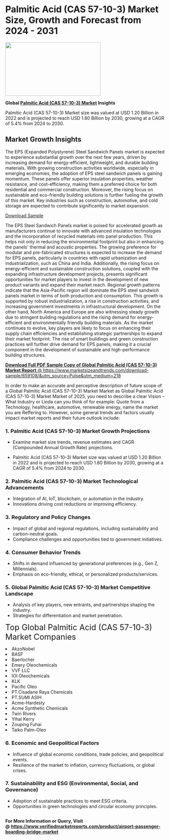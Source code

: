 <H1>Palmitic Acid (CAS 57-10-3) Market Size, Growth and Forecast from 2024 - 2031</H1><img class="aligncenter size-medium wp-image-584254" src="https://thirdeyenews.in/wp-content/uploads/2024/09/Global-Market-Research-300x168.jpeg" alt="" width="300" height="168" /><p><strong>Global&nbsp;<a href="https://www.marketsizeandtrends.com/download-sample/659108/&amp;utm_source=Pulse&amp;utm_medium=218">Palmitic Acid (CAS 57-10-3) Market</a> Insights</strong></p><p>Palmitic Acid (CAS 57-10-3) Market size was valued at USD 1.20 Billion in 2022 and is projected to reach USD 1.80 Billion by 2030, growing at a CAGR of 5.4% from 2024 to 2030.</p><p><h2>Market Growth Insights</h2> <p>The EPS (Expanded Polystyrene) Steel Sandwich Panels market is expected to experience substantial growth over the next few years, driven by increasing demand for energy-efficient, lightweight, and durable building materials. With growing construction activities worldwide, especially in emerging economies, the adoption of EPS steel sandwich panels is gaining momentum. These panels offer superior insulation properties, weather resistance, and cost-efficiency, making them a preferred choice for both residential and commercial construction. Moreover, the rising focus on sustainable and eco-friendly building solutions is further fueling the growth of this market. Key industries such as construction, automotive, and cold storage are expected to contribute significantly to market expansion.</p> <p><a href="#download-sample">Download Sample</a></p> <p>The EPS Steel Sandwich Panels market is poised for accelerated growth as manufacturers continue to innovate with advanced insulation technologies and the incorporation of recycled materials into panel production. This helps not only in reducing the environmental footprint but also in enhancing the panels' thermal and acoustic properties. The growing preference for modular and pre-fabricated structures is expected to increase the demand for EPS panels, particularly in countries with rapid urbanization and industrialization, such as China and India. Additionally, the rising focus on energy-efficient and sustainable construction solutions, coupled with the expanding infrastructure development projects, presents significant opportunities for market players to invest in the development of new product variants and expand their market reach. Regional growth patterns indicate that the Asia-Pacific region will dominate the EPS steel sandwich panels market in terms of both production and consumption. This growth is supported by robust industrialization, a rise in construction activities, and increasing government investments in infrastructural development. On the other hand, North America and Europe are also witnessing steady growth due to stringent building regulations and the rising demand for energy-efficient and environmentally friendly building materials. As the market continues to evolve, key players are likely to focus on enhancing their supply chain efficiencies and establishing strategic partnerships to expand their market footprint. The rise of smart buildings and green construction practices will further drive demand for EPS panels, making it a crucial component in the development of sustainable and high-performance building structures. <p><a href="#get-more"></p><p><span class=""><strong>Download Full PDF Sample Copy of Global Palmitic Acid (CAS 57-10-3) Market Report</strong> @ <a href="https://www.marketsizeandtrends.com/download-sample/659108/&amp;utm_source=Pulse&amp;utm_medium=218" target="_blank">https://www.marketsizeandtrends.com/download-sample/659108/&amp;utm_source=Pulse&amp;utm_medium=218</a></span></p><p>In order to make an accurate and perceptive description of future scope of a Global&nbsp;Palmitic Acid (CAS 57-10-3) Market Market as Global&nbsp;Palmitic Acid (CAS 57-10-3) Market Market of 2025, you need to describe a clear Vision &ndash; What Industry or Linda can you think of for example: Quote from a Technology, healthcare, automotive, renewable energy, name the market you are Reffering to. However, some general trends and factors usually impact market reports and their future outlook include:</p><h3>1.&nbsp;<strong>Palmitic Acid (CAS 57-10-3) Market Growth Projections</strong></h3><ul><li>Examine market size trends, revenue estimates and CAGR (Compounded Annual Growth Rate) projections.</li><li><p>Palmitic Acid (CAS 57-10-3) Market size was valued at USD 1.20 Billion in 2022 and is projected to reach USD 1.80 Billion by 2030, growing at a CAGR of 5.4% from 2024 to 2030.</p></li></ul><h3>2.&nbsp;<strong>Palmitic Acid (CAS 57-10-3) Market Technological Advancements</strong></h3><ul><li>Integration of AI, IoT, blockchain, or automation in the industry.</li><li>Innovations driving cost reductions or improving efficiency.</li></ul><h3>3.&nbsp;<strong>Regulatory and Policy Changes</strong></h3><ul><li>Impact of global and regional regulations, including sustainability and carbon-neutral goals.</li><li>Compliance challenges and opportunities tied to government initiatives.</li></ul><h3>4.&nbsp;<strong>Consumer Behavior Trends</strong></h3><ul><li>Shifts in demand influenced by generational preferences (e.g., Gen Z, Millennials).</li><li>Emphasis on eco-friendly, ethical, or personalized products/services.</li></ul><h3>5.&nbsp;<strong>Global Palmitic Acid (CAS 57-10-3) Market Competitive Landscape</strong></h3><ul><li>Analysis of key players, new entrants, and partnerships shaping the industry.</li><li>Strategies for differentiation and market penetration.</li></ul><p data-pm-slice="1 1 []"><span style="color: inherit; font-family: inherit; font-size: 25px;">Top Global Palmitic Acid (CAS 57-10-3) Market Companies</span></p><div class="" data-test-id=""><p><li>AkzoNobel</li><li> BASF</li><li> Baerlocher</li><li> Emery Oleochemicals</li><li> VVF LLC</li><li> IOI Oleochemicals</li><li> KLK</li><li> Pacific Oleo</li><li> PT.Cisadane Raya Chemicals</li><li> PT.SUMI ASIH</li><li> Acme-Hardesty</li><li> Acme Synthetic Chemicals</li><li> Twin Rivers</li><li> Yihai Kerry</li><li> Zouping Fuhai</li><li> Taiko Palm-Oleo</li></p></div><h3>6.&nbsp;<strong>Economic and Geopolitical Factors</strong></h3><ul><li>Influence of global economic conditions, trade policies, and geopolitical events.</li><li>Resilience of the market to inflation, currency fluctuations, or global crises.</li></ul><h3>7.&nbsp;<strong>Sustainability and ESG (Environmental, Social, and Governance)</strong></h3><ul><li>Adoption of sustainable practices to meet ESG criteria.</li><li>Opportunities in green technologies and circular economy principles.</li></ul><h2><strong style="font-size: 14px;">For More Information or Query, Visit @&nbsp;</strong><a style="background-color: #ffffff; font-size: 14px;" href="https://www.marketsizeandtrends.com/report/palmitic-acid-cas-57-10-3-market/" target="_blank">https://www.verifiedmarketreports.com/product/airport-passenger-boarding-bridge-market</a></h2>
